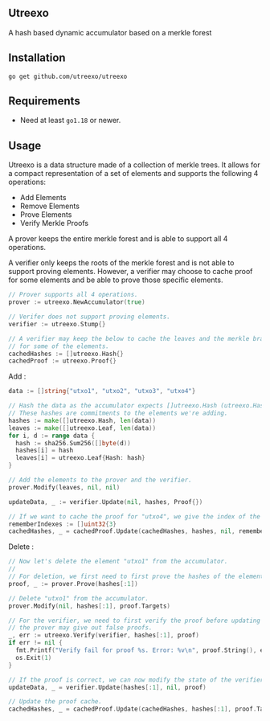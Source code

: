 Utreexo
--------

A hash based dynamic accumulator based on a merkle forest

Installation
-----------

	go get github.com/utreexo/utreexo

Requirements
-----------

* Need at least `go1.18` or newer.

Usage
-----------

Utreexo is a data structure made of a collection of merkle trees.
It allows for a compact representation of a set of elements and supports the following
4 operations:

- Add Elements
- Remove Elements
- Prove Elements
- Verify Merkle Proofs

A prover keeps the entire merkle forest and is able to support all 4 operations.

A verifier only keeps the roots of the merkle forest and is not able to support
proving elements. However, a verifier may choose to cache proof for some elements
and be able to prove those specific elements.

```go
// Prover supports all 4 operations.
prover := utreexo.NewAccumulator(true)

// Verifer does not support proving elements.
verifier := utreexo.Stump{}

// A verifier may keep the below to cache the leaves and the merkle branches
// for some of the elements.
cachedHashes := []utreexo.Hash{}
cachedProof := utreexo.Proof{}
```

Add :
```go
data := []string{"utxo1", "utxo2", "utxo3", "utxo4"} 

// Hash the data as the accumulator expects []utreexo.Hash (utreexo.Hash is just [32]byte).
// These hashes are commitments to the elements we're adding.
hashes := make([]utreexo.Hash, len(data))
leaves := make([]utreexo.Leaf, len(data))
for i, d := range data {
  hash := sha256.Sum256([]byte(d))
  hashes[i] = hash
  leaves[i] = utreexo.Leaf{Hash: hash}
}

// Add the elements to the prover and the verifier.
prover.Modify(leaves, nil, nil)

updateData, _ := verifier.Update(nil, hashes, Proof{})

// If we want to cache the proof for "utxo4", we give the index of the element to cache.
rememberIndexes := []uint32{3}
cachedHashes, _ = cachedProof.Update(cachedHashes, hashes, nil, rememberIndexes, updateData)
```

Delete :
```go
// Now let's delete the element "utxo1" from the accumulator.
//
// For deletion, we first need to first prove the hashes of the elements being deleted.
proof, _ := prover.Prove(hashes[:1])

// Delete "utxo1" from the accumulator.
prover.Modify(nil, hashes[:1], proof.Targets)

// For the verifier, we need to first verify the proof before updating the state as
// the prover may give out false proofs.
_, err := utreexo.Verify(verifier, hashes[:1], proof)
if err != nil {
  fmt.Printf("Verify fail for proof %s. Error: %v\n", proof.String(), err)
  os.Exit(1)
}

// If the proof is correct, we can now modify the state of the verifier and delete "utxo1".
updateData, _ = verifier.Update(hashes[:1], nil, proof)

// Update the proof cache.
cachedHashes, _ = cachedProof.Update(cachedHashes, hashes[:1], proof.Targets, nil, updateData)
```
